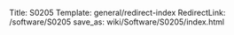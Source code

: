 Title: S0205
Template: general/redirect-index
RedirectLink: /software/S0205
save_as: wiki/Software/S0205/index.html